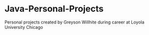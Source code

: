 # Java-Personal-Projects
Personal projects created by Greyson Willhite during career at Loyola University Chicago
